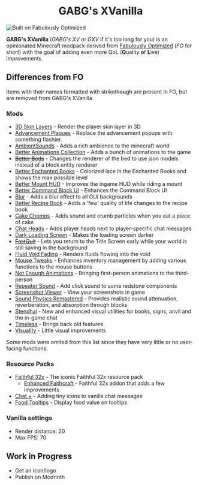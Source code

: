 # <div align=center>GABG's XVanilla</div>
![Built on Fabulously Optimized](https://cdn.jsdelivr.net/npm/@intergrav/devins-badges@3/assets/compact/built-with/fabulously-optimized_46h.png)

**GABG's XVanilla** (*GABG's XV* or *GXV* if it's too long for you) is an opinionated Minecraft modpack derived from [Fabulously Optimized](https://github.com/Fabulously-Optimized/fabulously-optimized) (*FO* for short) with the goal of adding even more QoL (**Q**uality **o**f **L**ive) improvements

## Differences from FO
Items with their names formatted with ~~strikethough~~ are present in FO, but are removed from GABG's XVanilla
### Mods
+ [3D Skin Layers](https://modrinth.com/mod/3dskinlayers) - Render the player skin layer in 3D
+ [Advancement Plaques](https://modrinth.com/mod/advancement-plaques) - Replace the advancement popups with something flashier.
+ [AmbientSounds](https://modrinth.com/mod/ambientsounds) - Adds a rich ambience to the minecraft world
+ [Better Animations Collection](https://modrinth.com/mod/better-animations-collection) - Adds a bunch of animations to the game
+ ~~[Better Beds](https://modrinth.com/mod/better-beds)~~ - Changes the renderer of the bed to use json models instead of a block entity renderer
+ [Better Enchanted Books](https://modrinth.com/mod/better-enchanted-books) - Colorized lace in the Enchanted Books and shows the max possible level
+ [Better Mount HUD](https://modrinth.com/mod/better-mount-hud) - Improves the ingame HUD while riding a mount
+ [Better Command Block UI](https://modrinth.com/mod/bettercommandblockui) - Enhances the Command Block UI
+ [Blur](https://modrinth.com/mod/blur-fabric) - Adds a blur effect to all GUI backgrounds
+ [Better Recipe Book](https://modrinth.com/mod/brb) - Adds a 'few' quality of life changes to the recipe book
+ [Cake Chomps](https://modrinth.com/mod/cake-chomps) - Adds sound and crumb particles when you eat a piece of cake
+ [Chat Heads](https://modrinth.com/mod/chat-heads) - Adds player heads next to player-specific chat messages
+ [Dark Loading Screen](https://modrinth.com/mod/dark-loading-screen) - Makes the loading screen darker
+ ~~[FastQuit](https://modrinth.com/mod/fastquit)~~ - Lets you return to the Title Screen early while your world is still saving in the background
+ [Fluid Void Fading](https://modrinth.com/mod/fluidvoidfading) - Renders fluids flowing into the void
+ [Mouse Tweaks](https://modrinth.com/mod/mouse-tweaks) - Enhances inventory management by adding various functions to the mouse buttons
+ [Not Enough Animations](https://modrinth.com/mod/not-enough-animations) - Bringing first-person animations to the third-person
+ [Repeater Sound](https://modrinth.com/mod/repeater-sound) - Add click sound to some redstone components
+ [Screenshot Viewer](https://modrinth.com/mod/screenshot-viewer) - View your screenshots in game
+ [Sound Physics Remastered](https://modrinth.com/mod/sound-physics-remastered) - Provides realistic sound attenuation, reverberation, and absorption through blocks
+ [Stendhal](https://modrinth.com/mod/stendhal) - New and enhanced visual utilities for books, signs, anvil and the in-game chat
+ [Timeless](https://modrinth.com/mod/timeless) - Brings back old features
+ [Visuality](https://modrinth.com/mod/visuality) - Little visual improvements

Some mods were omited from this list since they have very little or no user-facing functions.

### Resource Packs
+ [Faithful 32x](https://modrinth.com/resourcepack/faithful-32x) - The iconic Faithful 32x resource pack
  + [Enhanced Faithcraft](https://modrinth.com/resourcepack/enhanced-faithcraft) - Faithful 32x addon that adds a few improvements
+ [Chat +](https://modrinth.com/resourcepack/chat+) - Adding tiny icons to vanilla chat messages
+ [Food Tooltips](https://modrinth.com/resourcepack/food-tooltips) - Display food value on tooltips

### Vanilla settings
+ Render distance: 20
+ Max FPS: 70

## Work in Progress
+ Get an icon/logo
+ Publish on Modrinth

